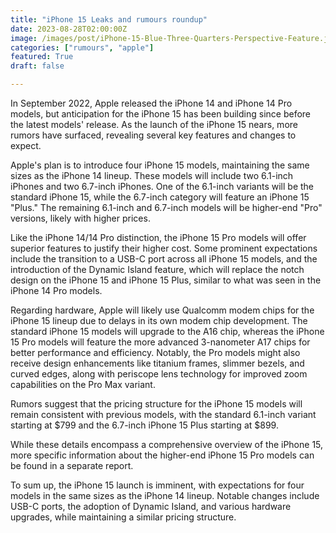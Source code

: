 ```yaml
---
title: "iPhone 15 Leaks and rumours roundup"
date: 2023-08-28T02:00:00Z
image: /images/post/iPhone-15-Blue-Three-Quarters-Perspective-Feature.jpg
categories: ["rumours", "apple"]
featured: True
draft: false

---
```


In September 2022, Apple released the iPhone 14 and iPhone 14 Pro models, but anticipation for the iPhone 15 has been building since before the latest models' release. As the launch of the iPhone 15 nears, more rumors have surfaced, revealing several key features and changes to expect.

Apple's plan is to introduce four iPhone 15 models, maintaining the same sizes as the iPhone 14 lineup. These models will include two 6.1-inch iPhones and two 6.7-inch iPhones. One of the 6.1-inch variants will be the standard iPhone 15, while the 6.7-inch category will feature an iPhone 15 "Plus." The remaining 6.1-inch and 6.7-inch models will be higher-end "Pro" versions, likely with higher prices.

Like the iPhone 14/14 Pro distinction, the iPhone 15 Pro models will offer superior features to justify their higher cost. Some prominent expectations include the transition to a USB-C port across all iPhone 15 models, and the introduction of the Dynamic Island feature, which will replace the notch design on the iPhone 15 and iPhone 15 Plus, similar to what was seen in the iPhone 14 Pro models.

Regarding hardware, Apple will likely use Qualcomm modem chips for the iPhone 15 lineup due to delays in its own modem chip development. The standard iPhone 15 models will upgrade to the A16 chip, whereas the iPhone 15 Pro models will feature the more advanced 3-nanometer A17 chips for better performance and efficiency. Notably, the Pro models might also receive design enhancements like titanium frames, slimmer bezels, and curved edges, along with periscope lens technology for improved zoom capabilities on the Pro Max variant.

Rumors suggest that the pricing structure for the iPhone 15 models will remain consistent with previous models, with the standard 6.1-inch variant starting at $799 and the 6.7-inch iPhone 15 Plus starting at $899.

While these details encompass a comprehensive overview of the iPhone 15, more specific information about the higher-end iPhone 15 Pro models can be found in a separate report.

To sum up, the iPhone 15 launch is imminent, with expectations for four models in the same sizes as the iPhone 14 lineup. Notable changes include USB-C ports, the adoption of Dynamic Island, and various hardware upgrades, while maintaining a similar pricing structure.